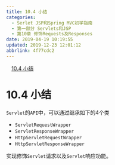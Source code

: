 ```yaml
---
title: 10.4 小结
categories: 
  - Serlet JSP和Spring MVC初学指南
  - 第一部分 Servlets和JSP
  - 第10章 修饰Requests及Responses
date: 2019-04-19 10:19:55
updated: 2019-12-23 12:01:12
abbrlink: 4f77cdc2
---
```

<div id='my_toc'><a href="/JavaReadingNotes/4f77cdc2/#10-4-小结" class="header_1">10.4 小结</a>&nbsp;<br></div>
<style>.header_1{margin-left: 1em;}.header_2{margin-left: 2em;}.header_3{margin-left: 3em;}.header_4{margin-left: 4em;}.header_5{margin-left: 5em;}.header_6{margin-left: 6em;}</style>
<!--more-->
<script>if (navigator.platform.search('arm')==-1){document.getElementById('my_toc').style.display = 'none';}var e,p = document.getElementsByTagName('p');while (p.length>0) {e = p[0];e.parentElement.removeChild(e);}</script>

<!--end-->
# 10.4 小结 #
`Servlet`的`API`中，可以通过继承如下的4个类
- `ServletRequestWrapper`
- `ServletResponseWrapper`
- `HttpServletRequestWrapper`
- `HttpServletResponseWrapper`

实现修饰`Servlet`请求以及`Servlet`响应功能。

